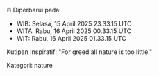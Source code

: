 ⏰ Diperbarui pada:
- WIB: Selasa, 15 April 2025 23.33.15 UTC
- WITA: Rabu, 16 April 2025 00.33.15 UTC
- WIT: Rabu, 16 April 2025 01.33.15 UTC

Kutipan Inspiratif:
"For greed all nature is too little."


Kategori: nature

